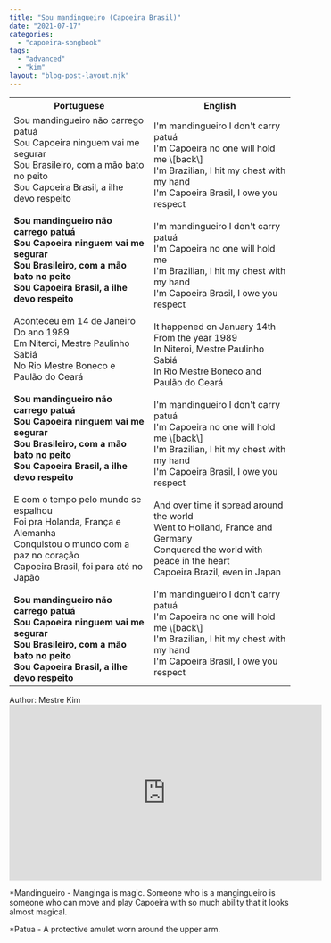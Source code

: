 ```yaml
---
title: "Sou mandingueiro (Capoeira Brasil)"
date: "2021-07-17"
categories: 
  - "capoeira-songbook"
tags: 
  - "advanced"
  - "kim"
layout: "blog-post-layout.njk"
---
```


<table class="capoeira-table">
    <tr class="header-row">
        <th>Portuguese</th>
        <th>English</th>
    </tr>
    <tr>
        <td>Sou mandingueiro não carrego patuá<br>
Sou Capoeira ninguem vai me segurar<br>
Sou Brasileiro, com a mão bato no peito<br>
Sou Capoeira Brasil, a ilhe devo respeito<br>
<br>
<strong>Sou mandingueiro não carrego patuá<br>
Sou Capoeira ninguem vai me segurar<br>
Sou Brasileiro, com a mão bato no peito<br>
Sou Capoeira Brasil, a ilhe devo respeito</strong><br>
<br>
Aconteceu em 14 de Janeiro<br>
Do ano 1989<br>
Em Niteroi, Mestre Paulinho Sabiá<br>
No Rio Mestre Boneco e Paulão do Ceará<br>
<br>
<strong>Sou mandingueiro não carrego patuá<br>
Sou Capoeira ninguem vai me segurar<br>
Sou Brasileiro, com a mão bato no peito<br>
Sou Capoeira Brasil, a ilhe devo respeito</strong><br>
<br>
E com o tempo pelo mundo se espalhou<br>
Foi pra Holanda, França e Alemanha<br>
Conquistou o mundo com a paz no coração<br>
Capoeira Brasil, foi para até no Japão<br>
<br>
<strong>Sou mandingueiro não carrego patuá<br>
Sou Capoeira ninguem vai me segurar<br>
Sou Brasileiro, com a mão bato no peito<br>
Sou Capoeira Brasil, a ilhe devo respeito</strong></td>
        <td>I'm mandingueiro I don't carry patuá<br>
I'm Capoeira no one will hold me \[back\]<br>
I'm Brazilian, I hit my chest with my hand<br>
I'm Capoeira Brasil, I owe you respect<br>
<br>
I'm mandingueiro I don't carry patuá<br>
I'm Capoeira no one will hold me<br>
I'm Brazilian, I hit my chest with my hand<br>
I'm Capoeira Brasil, I owe you respect<br>
<br>
It happened on January 14th<br>
From the year 1989<br>
In Niteroi, Mestre Paulinho Sabiá<br>
In Rio Mestre Boneco and Paulão do Ceará<br>
<br>
I'm mandingueiro I don't carry patuá<br>
I'm Capoeira no one will hold me \[back\]<br>
I'm Brazilian, I hit my chest with my hand<br>
I'm Capoeira Brasil, I owe you respect<br>
<br>
And over time it spread around the world<br>
Went to Holland, France and Germany<br>
Conquered the world with peace in the heart<br>
Capoeira Brazil, even in Japan<br>
<br>
I'm mandingueiro I don't carry patuá<br>
I'm Capoeira no one will hold me \[back\]<br>
I'm Brazilian, I hit my chest with my hand<br>
I'm Capoeira Brasil, I owe you respect</td>
    </tr>
</table>

<figcaption>
Author: Mestre Kim
</figcaption>

<iframe width="560" height="315" src="https://www.youtube.com/embed/O07ndEzokGQ" title="YouTube video player" frameborder="0" allow="accelerometer; autoplay; clipboard-write; encrypted-media; gyroscope; picture-in-picture" allowfullscreen></iframe>

\*Mandingueiro - Manginga is magic. Someone who is a mangingueiro is someone who can move and play Capoeira with so much ability that it looks almost magical.

\*Patua - A protective amulet worn around the upper arm.
